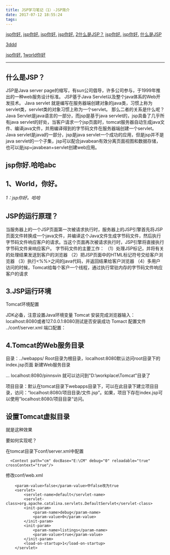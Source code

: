 ```yaml
---
title: JSP学习笔记（1）-JSP简介
date: 2017-07-12 18:55:24
tags:
---
```

[jsp你好.](#jsp你好。哈哈abc)
[jsp你好.](#jsp你好.哈哈abc)
[jsp你好.](#jsp你好哈哈abc)
[jsp你好.](#jsp你好哈哈)
[2什么是JSP？](#什么是jsp)
[jsp你好.](#1：jsp你好哈哈)
[jsp你好.](#1jsp你好哈哈)
<a href="#什么是jsp"> 什么是JSP</a>

<a href="https://github.com/SmartNJ/SimpleLifee.github.io/blob/hexo/source/_posts/test.md#什么是jsp"> 3ddd </a>

[jsp你好.](#1world你好)
<a href="#1world你好"> 1world你好</a>

---

## 什么是JSP？

JSP是Java server page的缩写，有sun公司倡导，许多公司参与，于1999年推出的一种web服务设计标准。
JSP基于Java Servlet以及整个java体系的Web开发技术。
Java servlet 就是编写在服务器端创建对象的java类，习惯上称为servlet类，servlet类的对象习惯上称为一个servlet。
那么二者的关系是什么呢？
Java Servlet是java语言的一部分，而jsp是基于java servlet的，jsp具备了几乎所有java servlet的好处，当客户请求一个jsp页面时，tomcat服务器自动生成java文件、编译java文件，并用编译得到的字节码文件在服务器端创建一个servlet。
Java servlet是java的一部分，jsp是java servlet一个成功的应用，但是jsp并不是java servlet的一个子集，jsp可以配合javabean有效分离页面视图和数据存储，也可以是jsp+javabean+servlet创建web应用。

## jsp你好.哈哈abc
## 1、World，你好。

###### 1：jsp你好。哈哈

## JSP的运行原理？

当服务器上的一个JSP页面第一次被请求执行时，服务器上的JSP引擎首先将JSP页面文件转换成一个java文件，并编译这个Java文件生成字节码文件，然后执行字节码文件响应客户的请求。当这个页面再次被请求执行时，JSP引擎将直接执行字节码文件来响应客户。
字节码文件的主要工作：
（1）处理JSP标记，并将有关的处理结果发送到客户的浏览器
（2）把JSP页面中的HTML标记符号交给客户浏览器
（3）执行<%%>之间的java代码，并返回结果给客户浏览器
（4）多用户访问的时候，Tomcat给每个客户一个线程，通过执行常驻内存的字节码文件响应客户的请求


## 3.JSP运行环境

Tomcat环境配置

JDK必备，注意设置Java环境变量
Tomcat 安装完成浏览器输入：localhost:8080或者127.0.0.1:8080测试是否安装成功
Tomact 配置文件 ../conf/server.xml
端口配置：

<Connector port="8080" protocol="HTTP/1.1"
           connectionTimeout="20000"
           redirectPort="8443" />
## 4.Tomcat的Web服务目录

目录：../webapps/  Root目录为根目录，localhost:8080默认访问root目录下的index.jsp页面
新建Web服务目录

...
<Context path="pinnsvin" docBase="D:\workplace\Tomcat" debug="0" reloadable="true"/>
</Host>
localhost:8080/pinnsvin 就可以访问到"D:\workplace\Tomcat"目录了


项目目录：默认在tomcat目录下webapps目录下，可以在此目录下建立项目目录，访问：“localhost:8080/项目目录/文件.jsp”。如果，项目下存在index.jsp可以使用”localhost:8080/项目目录“访问。

## 设置Tomcat虚拟目录

就是这种效果



 要如何实现呢？

在tomcat目录下conf/server.xml中配置
```
  <Context path="cm" docBase="E:\CM" debug="0" reloadable="true" crossContext="true"/>
```
修改conf/web.xml
```
    <param-value>false</param-value>中false改为true
    <servlet>
        <servlet-name>default</servlet-name>
        <servlet-class>org.apache.catalina.servlets.DefaultServlet</servlet-class>
        <init-param>
            <param-name>debug</param-name>
            <param-value>0</param-value>
        </init-param>
        <init-param>
            <param-name>listings</param-name>
            <param-value>true</param-value>
        </init-param>
        <load-on-startup>1</load-on-startup>
    </servlet>
```
